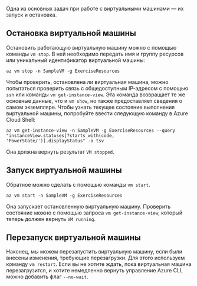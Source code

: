Одна из основных задач при работе с виртуальными машинами — их запуск и остановка.

## <a name="stopping-a-vm"></a>Остановка виртуальной машины

Остановить работающую виртуальную машину можно с помощью команды `vm stop`. В ней необходимо передать имя и группу ресурсов или уникальный идентификатор виртуальной машины:

```azurecli
az vm stop -n SampleVM -g ExerciseResources
```

Чтобы проверить, остановлена ли виртуальная машина, можно попытаться проверить связь с общедоступным IP-адресом с помощью `ssh` или команды `vm get-instance-view`. Эта команда возвращает те же основные данные, что и `vm show`, но также предоставляет сведения о самом экземпляре. Чтобы узнать текущее состояние выполнения виртуальной машины, попробуйте ввести следующую команду в Azure Cloud Shell:

```azurecli
az vm get-instance-view -n SampleVM -g ExerciseResources --query "instanceView.statuses[?starts_with(code, 'PowerState/')].displayStatus" -o tsv
```

Она должна вернуть результат `VM stopped`.

## <a name="starting-a-vm"></a>Запуск виртуальной машины

Обратное можно сделать с помощью команды `vm start`.

```azurecli
az vm start -n SampleVM -g ExerciseResources
```

Она запускает остановленную виртуальную машину. Проверить состояние можно с помощью запроса `vm get-instance-view`, который теперь должен вернуть `VM running`.

## <a name="restarting-a-vm"></a>Перезапуск виртуальной машины

Наконец, мы можем перезапустить виртуальную машину, если были внесены изменения, требующие перезагрузки. Для этого используем команду `vm restart`. Если вы не хотите ждать, пока виртуальная машина перезагрузится, и хотите немедленно вернуть управление Azure CLI, можно добавить флаг `--no-wait`.

